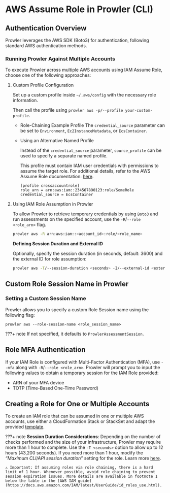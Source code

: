 # AWS Assume Role in Prowler (CLI)

## Authentication Overview

Prowler leverages the AWS SDK (Boto3) for authentication, following standard AWS authentication methods.

### Running Prowler Against Multiple Accounts

To execute Prowler across multiple AWS accounts using IAM Assume Role, choose one of the following approaches:

1. Custom Profile Configuration

    Set up a custom profile inside `~/.aws/config` with the necessary role information.

    Then call the profile using `prowler aws -p/--profile your-custom-profile`.

    - Role-Chaining Example Profile The `credential_source` parameter can be set to `Environment`, `Ec2InstanceMetadata`, or `EcsContainer`.

    - Using an Alternative Named Profile

        Instead of the `credential_source` parameter, `source_profile` can be used to specify a separate named profile.

        This profile must contain IAM user credentials with permissions to assume the target role. For additional details, refer to the AWS Assume Role documentation: [here](https://docs.aws.amazon.com/cli/latest/userguide/cli-configure-role.html).

        ```
        [profile crossaccountrole]
        role_arn = arn:aws:iam::234567890123:role/SomeRole
        credential_source = EcsContainer
        ```

2. Using IAM Role Assumption in Prowler

    To allow Prowler to retrieve temporary credentials by using `Boto3` and run assessments on the specified account, use the `-R`/`--role <role_arn>` flag.

    ```sh
    prowler aws -R arn:aws:iam::<account_id>:role/<role_name>
    ```

    **Defining Session Duration and External ID**

    Optionally, specify the session duration (in seconds, default: 3600) and the external ID for role assumption:

    ```sh
    prowler aws -T/--session-duration <seconds> -I/--external-id <external_id> -R arn:aws:iam::<account_id>:role/<role_name>
    ```

## Custom Role Session Name in Prowler

### Setting a Custom Session Name

Prowler allows you to specify a custom Role Session name using the following flag:

```console
prowler aws --role-session-name <role_session_name>
```

???+ note
    If not specified, it defaults to `ProwlerAssessmentSession`.

## Role MFA Authentication

If your IAM Role is configured with Multi-Factor Authentication (MFA), use `--mfa` along with `-R`/`--role <role_arn>`. Prowler will prompt you to input the following values to obtain a temporary session for the IAM Role provided:

- ARN of your MFA device
- TOTP (Time-Based One-Time Password)

## Creating a Role for One or Multiple Accounts

To create an IAM role that can be assumed in one or multiple AWS accounts, use either a CloudFormation Stack or StackSet and adapt the provided [template](https://github.com/prowler-cloud/prowler/blob/master/permissions/create_role_to_assume_cfn.yaml).

???+ note
    **Session Duration Considerations**: Depending on the number of checks performed and the size of your infrastructure, Prowler may require more than 1 hour to complete. Use the `-T <seconds>` option to allow up to 12 hours (43,200 seconds). If you need more than 1 hour, modify the _“Maximum CLI/API session duration”_ setting for the role. Learn more [here](https://docs.aws.amazon.com/IAM/latest/UserGuide/id_roles_use.html#id_roles_use_view-role-max-session).

    ⚠️ Important: If assuming roles via role chaining, there is a hard limit of 1 hour. Whenever possible, avoid role chaining to prevent session expiration issues. More details are available in footnote 1 below the table in the [AWS IAM guide](https://docs.aws.amazon.com/IAM/latest/UserGuide/id_roles_use.html).
